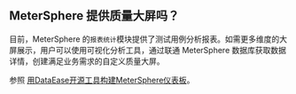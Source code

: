 ## MeterSphere 提供质量大屏吗？

目前，MeterSphere 的`报表统计`模块提供了测试用例分析报表。如需更多维度的大屏展示，用户可以使用可视化分析工具，通过联通 MeterSphere 数据库获取数据详情，创建满足业务需求的自定义质量大屏。

参照 [用DataEase开源工具构建MeterSphere仪表板](https://mp.weixin.qq.com/s/y2iTex78_Y8RaaWt6m57mg)。

